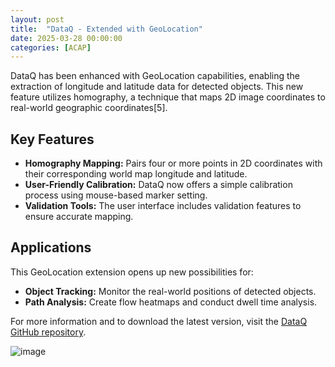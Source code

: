 ```yaml
---
layout: post
title:  "DataQ - Extended with GeoLocation"
date: 2025-03-28 00:00:00
categories: [ACAP]
---
```


DataQ has been enhanced with GeoLocation capabilities, enabling the extraction of longitude and latitude data for detected objects. This new feature utilizes homography, a technique that maps 2D image coordinates to real-world geographic coordinates[5].

## Key Features

- **Homography Mapping:** Pairs four or more points in 2D coordinates with their corresponding world map longitude and latitude.
- **User-Friendly Calibration:** DataQ now offers a simple calibration process using mouse-based marker setting.
- **Validation Tools:** The user interface includes validation features to ensure accurate mapping.

## Applications

This GeoLocation extension opens up new possibilities for:

- **Object Tracking:** Monitor the real-world positions of detected objects.
- **Path Analysis:** Create flow heatmaps and conduct dwell time analysis.


For more information and to download the latest version, visit the [DataQ GitHub repository](https://github.com/pandosme/DataQ).


![image](https://api.juhlin.me/image/geospace)
